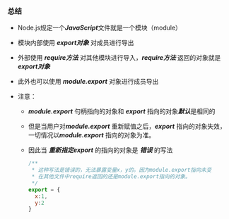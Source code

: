 ### 总结

- Node.js规定一个***JavaScript***文件就是一个模块（module）

- 模块内部使用 ***export对象*** 对成员进行导出

- 外部使用 ***require方法*** 对其他模块进行导入，***require方法*** 返回的对象就是 ***export对象***

- 此外也可以使用 ***module.export*** 对象进行成员导出

- 注意：

  - ***module.export*** 句柄指向的对象和 ***export*** 指向的对象***默认***是相同的

  - 但是当用户对***module.export*** 重新赋值之后，***export*** 指向的对象失效，一切情况以***module.export*** 指向的对象为准。

  - 因此当 ***重新指定export*** 的指向的对象是 ***错误*** 的写法

    ```javascript
    /**
     * 这种写法是错误的，无法暴露变量x，y的。因为module.export指向未变
     * 在其他文件中require返回的还是module.export指向的对象。
     */
    export = {
      x:1,
      y:2
    }
    ```

